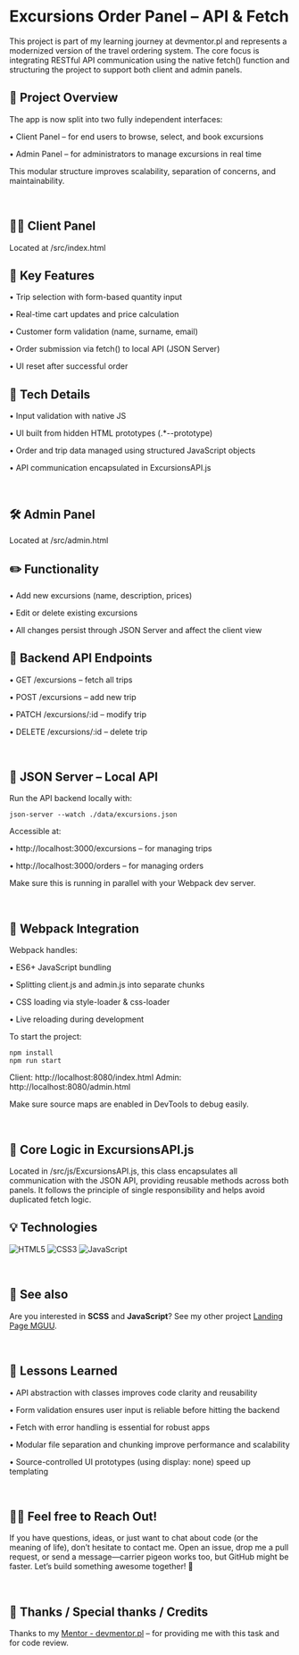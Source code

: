 # Excursions Order Panel – API & Fetch


This project is part of my learning journey at devmentor.pl and represents a modernized version of the travel ordering system. The core focus is integrating RESTful API communication using the native fetch() function and structuring the project to support both client and admin panels.


## 🧭 Project Overview
The app is now split into two fully independent interfaces:

   • Client Panel – for end users to browse, select, and book excursions
   
   • Admin Panel – for administrators to manage excursions in real time
   
This modular structure improves scalability, separation of concerns, and maintainability.

&nbsp;

## 🧑‍💼 Client Panel
Located at /src/index.html

## 🔑 Key Features

• Trip selection with form-based quantity input

• Real-time cart updates and price calculation

• Customer form validation (name, surname, email)

• Order submission via fetch() to local API (JSON Server)

• UI reset after successful order

## 🧪 Tech Details

• Input validation with native JS

• UI built from hidden HTML prototypes (.*--prototype)

• Order and trip data managed using structured JavaScript objects

• API communication encapsulated in ExcursionsAPI.js

&nbsp;

## 🛠 Admin Panel
Located at /src/admin.html

## ✏️ Functionality

• Add new excursions (name, description, prices)

• Edit or delete existing excursions

• All changes persist through JSON Server and affect the client view

## 🔧 Backend API Endpoints

• GET /excursions – fetch all trips

• POST /excursions – add new trip

• PATCH /excursions/:id – modify trip

• DELETE /excursions/:id – delete trip

&nbsp;

## 📡 JSON Server – Local API
Run the API backend locally with:
```
json-server --watch ./data/excursions.json
```

Accessible at:

• http://localhost:3000/excursions – for managing trips

• http://localhost:3000/orders – for managing orders

Make sure this is running in parallel with your Webpack dev server.

&nbsp;

## 🧰 Webpack Integration
Webpack handles:

• ES6+ JavaScript bundling

• Splitting client.js and admin.js into separate chunks

• CSS loading via style-loader & css-loader

• Live reloading during development

To start the project:
```
npm install
npm run start
```

Client: http://localhost:8080/index.html
Admin: http://localhost:8080/admin.html

Make sure source maps are enabled in DevTools to debug easily.

&nbsp;

## 🧠 Core Logic in ExcursionsAPI.js
Located in /src/js/ExcursionsAPI.js, this class encapsulates all communication with the JSON API, providing reusable methods across both panels. It follows the principle of single responsibility and helps avoid duplicated fetch logic.


## 💡 Technologies
![HTML5](https://img.shields.io/badge/html5-%23E34F26.svg?style=for-the-badge&logo=html5&logoColor=white)
![CSS3](https://img.shields.io/badge/css3-%231572B6.svg?style=for-the-badge&logo=css3&logoColor=white)
![JavaScript](https://img.shields.io/badge/JavaScript-grey?style=for-the-badge&logo=javascript)


&nbsp;
 
## 🔗 See also

Are you interested in **SCSS** and **JavaScript**? See my other project [Landing Page MGUU](https://code-mike-code.github.io/landing_page_project/).

&nbsp;

## 📌 Lessons Learned

• API abstraction with classes improves code clarity and reusability

• Form validation ensures user input is reliable before hitting the backend

• Fetch with error handling is essential for robust apps

• Modular file separation and chunking improve performance and scalability

• Source-controlled UI prototypes (using display: none) speed up templating

&nbsp;

## 🙋‍♂️ Feel free to Reach Out!
If you have questions, ideas, or just want to chat about code (or the meaning of life), don’t hesitate to contact me. Open an issue, drop me a pull request, or send a message—carrier pigeon works too, but GitHub might be faster. Let’s build something awesome together! 🚀


&nbsp;

## 👏 Thanks / Special thanks / Credits
Thanks to my [Mentor - devmentor.pl](https://devmentor.pl/) – for providing me with this task and for code review.

